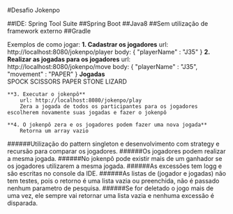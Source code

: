 #Desafio Jokenpo

##IDE: Spring Tool Suite
##Spring Boot
##Java8
##Sem utilização de framework externo
##Gradle

Exemplos de como jogar:
	**1. Cadastrar os jogadores**
		url: http://localhost:8080/jokenpo/player
		body: {
				"playerName" : "J35"
			  }
	**2. Realizar as jogadas para os jogadores**
		url: http://localhost:8080/jokenpo/move
		body: {
				"playerName" : "J35",
				"movement" : "PAPER"
			  }
		**Jogadas**	  
			SPOCK
			SCISSORS
			PAPER
			STONE
			LIZARD
		
	**3. Executar o jokenpô**
		url: http://localhost:8080/jokenpo/play
		Zera a jogada de todos os participantes para os jogadores escolherem novamente suas jogadas e fazer o jokenpô
		
	**4. O jokenpô zera e os jogadores podem fazer uma nova jogada**
		Retorna um array vazio
	

######Utilização do pattern singleton e desenvolvimento com strategy e recursão para comparar os jogadores.
######Os jogadores podem realizar a mesma jogada.
######No jokenpô pode existir mais de um ganhador se os jogadores utilizarem a mesma jogada.
######As excessões tem logg e são escritas no console da IDE.
######As listas de (jogador e jogadas) não tem testes, pois o retorno é uma lista vazia ou preenchida, não é passado nenhum parametro de pesquisa.
######Se for deletado o jogo mais de uma vez, ele sempre vai retornar uma lista vazia e nenhuma excessão é disparada.




